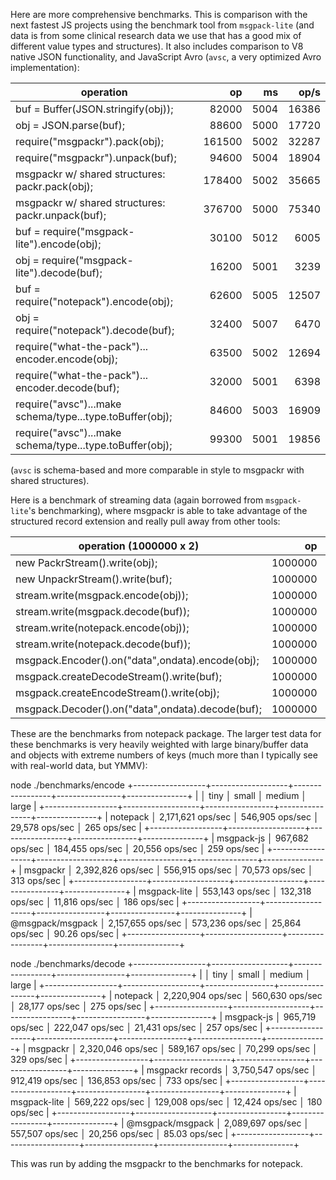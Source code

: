 Here are more comprehensive benchmarks. This is comparison with the next fastest JS projects using the benchmark tool from `msgpack-lite` (and data is from some clinical research data we use that has a good mix of different value types and structures). It also includes comparison to V8 native JSON functionality, and JavaScript Avro (`avsc`, a very optimized Avro implementation):

operation                                                  |   op   |   ms  |  op/s
---------------------------------------------------------- | ------: | ----: | -----:
buf = Buffer(JSON.stringify(obj));                         |   82000 |  5004 |  16386
obj = JSON.parse(buf);                                     |   88600 |  5000 |  17720
require("msgpackr").pack(obj);                             |  161500 |  5002 |  32287
require("msgpackr").unpack(buf);                           |   94600 |  5004 |  18904
msgpackr w/ shared structures: packr.pack(obj);            |  178400 |  5002 |  35665
msgpackr w/ shared structures: packr.unpack(buf);          |  376700 |  5000 |  75340
buf = require("msgpack-lite").encode(obj);                 |   30100 |  5012 |   6005
obj = require("msgpack-lite").decode(buf);                 |   16200 |  5001 |   3239
buf = require("notepack").encode(obj);                     |   62600 |  5005 |  12507
obj = require("notepack").decode(buf);                     |   32400 |  5007 |   6470
require("what-the-pack")... encoder.encode(obj);           |   63500 |  5002 |  12694
require("what-the-pack")... encoder.decode(buf);           |   32000 |  5001 |   6398
require("avsc")...make schema/type...type.toBuffer(obj);   |   84600 |  5003 |  16909
require("avsc")...make schema/type...type.toBuffer(obj);   |   99300 |  5001 |  19856

(`avsc` is schema-based and more comparable in style to msgpackr with shared structures).

Here is a benchmark of streaming data (again borrowed from `msgpack-lite`'s benchmarking), where msgpackr is able to take advantage of the structured record extension and really pull away from other tools:

operation (1000000 x 2)                          |   op    |  ms   |  op/s
------------------------------------------------ | ------: | ----: | -----:
new PackrStream().write(obj);                    | 1000000 |   372 | 2688172
new UnpackrStream().write(buf);                  | 1000000 |   247 | 4048582
stream.write(msgpack.encode(obj));               | 1000000 |  2898 | 345065
stream.write(msgpack.decode(buf));               | 1000000 |  1969 | 507872
stream.write(notepack.encode(obj));              | 1000000 |   901 | 1109877
stream.write(notepack.decode(buf));              | 1000000 |  1012 | 988142
msgpack.Encoder().on("data",ondata).encode(obj); | 1000000 |  1763 | 567214
msgpack.createDecodeStream().write(buf);         | 1000000 |  2222 | 450045
msgpack.createEncodeStream().write(obj);         | 1000000 |  1577 | 634115
msgpack.Decoder().on("data",ondata).decode(buf); | 1000000 |  2246 | 445235



These are the benchmarks from notepack package. The larger test data for these benchmarks is very heavily weighted with large binary/buffer data and objects with extreme numbers of keys (much more than I typically see with real-world data, but YMMV):

node ./benchmarks/encode
+------------------+-------------------+-----------------+----------------+---------------+
|                  │ tiny              │ small           │ medium         │ large         |
+------------------+-------------------+-----------------+----------------+---------------+
| notepack         │ 2,171,621 ops/sec │ 546,905 ops/sec │ 29,578 ops/sec │ 265 ops/sec   |
+------------------+-------------------+-----------------+----------------+---------------+
| msgpack-js       │ 967,682 ops/sec   │ 184,455 ops/sec │ 20,556 ops/sec │ 259 ops/sec   |
+------------------+-------------------+-----------------+----------------+---------------+
| msgpackr         │ 2,392,826 ops/sec │ 556,915 ops/sec │ 70,573 ops/sec │ 313 ops/sec   |
+------------------+-------------------+-----------------+----------------+---------------+
| msgpack-lite     │ 553,143 ops/sec   │ 132,318 ops/sec │ 11,816 ops/sec │ 186 ops/sec   |
+------------------+-------------------+-----------------+----------------+---------------+
| @msgpack/msgpack │ 2,157,655 ops/sec │ 573,236 ops/sec │ 25,864 ops/sec │ 90.26 ops/sec |
+------------------+-------------------+-----------------+----------------+---------------+


node ./benchmarks/decode
+------------------+-------------------+-----------------+-----------------+---------------+
|                  │ tiny              │ small           │ medium          │ large         |
+------------------+-------------------+-----------------+-----------------+---------------+
| notepack         │ 2,220,904 ops/sec │ 560,630 ops/sec │ 28,177 ops/sec  │ 275 ops/sec   |
+------------------+-------------------+-----------------+-----------------+---------------+
| msgpack-js       │ 965,719 ops/sec   │ 222,047 ops/sec │ 21,431 ops/sec  │ 257 ops/sec   |
+------------------+-------------------+-----------------+-----------------+---------------+
| msgpackr         │ 2,320,046 ops/sec │ 589,167 ops/sec │ 70,299 ops/sec  │ 329 ops/sec   |
+------------------+-------------------+-----------------+-----------------+---------------+
| msgpackr records │ 3,750,547 ops/sec │ 912,419 ops/sec │ 136,853 ops/sec │ 733 ops/sec   |
+------------------+-------------------+-----------------+-----------------+---------------+
| msgpack-lite     │ 569,222 ops/sec   │ 129,008 ops/sec │ 12,424 ops/sec  │ 180 ops/sec   |
+------------------+-------------------+-----------------+-----------------+---------------+
| @msgpack/msgpack │ 2,089,697 ops/sec │ 557,507 ops/sec │ 20,256 ops/sec  │ 85.03 ops/sec |
+------------------+-------------------+-----------------+-----------------+---------------+

This was run by adding the msgpackr to the benchmarks for notepack.